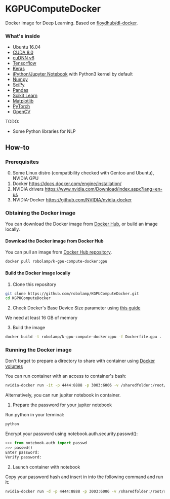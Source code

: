 # KGPUComputeDocker
Docker image for Deep Learning. Based on [floydhub/dl-docker](https://github.com/floydhub/dl-docker).

### What's inside 

* Ubuntu 16.04
* [CUDA 8.0](https://developer.nvidia.com/cuda-toolkit)
* [cuDNN v6](https://developer.nvidia.com/cudnn)
* [Tensorflow](https://www.tensorflow.org/)
* [Keras](http://keras.io/)
* [iPython/Jupyter Notebook](http://jupyter.org/) with Python3 kernel by default
* [Numpy](http://www.numpy.org/)
* [SciPy](https://www.scipy.org/) 
* [Pandas](http://pandas.pydata.org/)
* [Scikit Learn](http://scikit-learn.org/) 
* [Matplotlib](http://matplotlib.org/)
* [PyTorch](http://pytorch.org/)
* [OpenCV](http://opencv.org/)

TODO:

* Some Python libraries for NLP

## How-to
### Prerequisites
0. Some Linux distro (compatibility checked with Gentoo and Ubuntu), NVIDIA GPU 
1. Docker https://docs.docker.com/engine/installation/
2. NVIDIA drivers https://www.nvidia.com/Download/index.aspx?lang=en-us
3. NVIDIA-Docker https://github.com/NVIDIA/nvidia-docker

### Obtaining the Docker image

You can download the Docker image from [Docker Hub](https://hub.docker.com), or build an image locally.

#### Download the Docker image from Docker Hub

You can pull an image from [Docker Hub repository](https://hub.docker.com/r/robolamp/k-gpu-compute-docker/).

```bash
docker pull robolamp/k-gpu-compute-docker:gpu
```

#### Build the Docker image locally

1. Clone this repository 

```bash
git clone https://github.com/robolamp/KGPUComputeDocker.git
cd KGPUComputeDocker
```	 

2. Check Docker's Base Device Size parameter using [this guide](https://www.projectatomic.io/blog/2016/03/daemon_option_basedevicesize/)

We need at least 16 GB of memory

3. Build the image

```bash
docker build -t robolamp/k-gpu-compute-docker:gpu -f Dockerfile.gpu .
```	 

### Running the Docker image

Don't forget to prepare a directory to share with container using [Docker volumes](https://docs.docker.com/engine/admin/volumes/volumes/)

You can run container with an access to container's bash:

```bash
nvidia-docker run -it -p 4444:8888 -p 3003:6006 -v /sharedfolder:/root/sharedfolder robolamp/k-gpu-compute-docker:gpu bash
```

Alternatively, you can run jupiter notebook in container.

1. Prepare the password for your jupiter notebook

Run python in your terminal:
```bash
python
```
Encrypt your password using notebook.auth.security.passwd():

```python
>>> from notebook.auth import passwd
>>> passwd()
Enter password: 
Verify password: 
```
2. Launch container with notebook

Copy your password hash and insert in into the following command and run it:

```bash
nvidia-docker run -d -p 4444:8888 -p 3003:6006 -v /sharedfolder:/root/sharedfolder robolamp/k-gpu-compute-docker:gpu jupyter notebook --NotebookApp.password='your_password_hash' --allow-root
```
